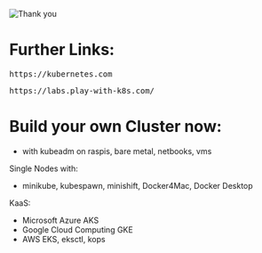 ![Thank you](https://i.imgflip.com/4v2pnj.jpg)

# Further Links:

<pre>https://kubernetes.com</pre>

<pre>https://labs.play-with-k8s.com/</pre>


# Build your own Cluster now:

- with kubeadm on raspis, bare metal, netbooks, vms

Single Nodes with:
- minikube, kubespawn, minishift, Docker4Mac, Docker Desktop

KaaS:  
- Microsoft Azure
AKS
- Google Cloud Computing
GKE
- AWS
EKS, eksctl, kops
